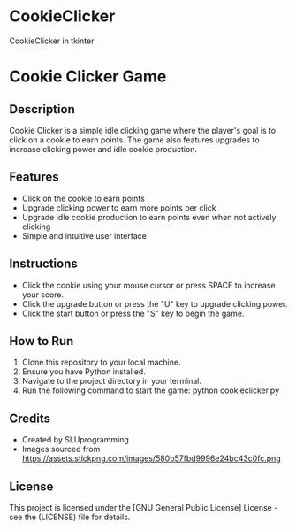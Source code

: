 # CookieClicker
CookieClicker in tkinter

# Cookie Clicker Game

## Description
Cookie Clicker is a simple idle clicking game where the player's goal is to click on a cookie to earn points. The game also features upgrades to increase clicking power and idle cookie production.

## Features
- Click on the cookie to earn points
- Upgrade clicking power to earn more points per click
- Upgrade idle cookie production to earn points even when not actively clicking
- Simple and intuitive user interface

## Instructions
- Click the cookie using your mouse cursor or press SPACE to increase your score.
- Click the upgrade button or press the "U" key to upgrade clicking power.
- Click the start button or press the "S" key to begin the game.

## How to Run
1. Clone this repository to your local machine.
2. Ensure you have Python installed.
3. Navigate to the project directory in your terminal.
4. Run the following command to start the game:
python cookieclicker.py

## Credits
- Created by SLUprogramming
- Images sourced from https://assets.stickpng.com/images/580b57fbd9996e24bc43c0fc.png

## License
This project is licensed under the [GNU General Public License] License - see the (LICENSE) file for details.
